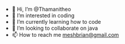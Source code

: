 - 👋 Hi, I’m @Thamanitheo
- 👀 I’m interested in coding 
- 🌱 I’m currently learning how to code
- 💞️ I’m looking to collaborate on java
- 📫 How to reach me meshbrian@gmail.com

<!---
Thamanitheo/Thamanitheo is a ✨ special ✨ repository because its `README.md` (this file) appears on your GitHub profile.
You can click the Preview link to take a look at your changes.
--->
